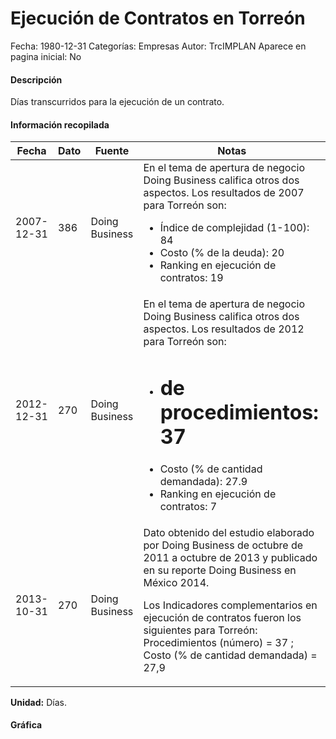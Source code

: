 Ejecución de Contratos en Torreón
=====

Fecha: 1980-12-31
Categorías: Empresas
Autor: TrcIMPLAN
Aparece en pagina inicial: No

#### Descripción

Días transcurridos para la ejecución de un contrato.

#### Información recopilada

<table class="table table-hover table-bordered matriz">
<thead>
<tr>
<th>Fecha</th>
<th>Dato</th>
<th>Fuente</th>
<th>Notas</th>
</tr>
</thead>
<tbody>
<tr>
<td>2007-12-31</td>
<td class="derecha">386</td>
<td>Doing Business</td>
<td>En el tema de apertura de negocio Doing Business califica otros dos aspectos. Los resultados de 2007 para Torreón son: 

- Índice de complejidad (1-100): 84 
- Costo (% de la deuda): 20
- Ranking en ejecución de contratos: 19</td>
</tr>
<tr>
<td>2012-12-31</td>
<td class="derecha">270</td>
<td>Doing Business</td>
<td>En el tema de apertura de negocio Doing Business califica otros dos aspectos. Los resultados de 2012 para Torreón son: 

- # de procedimientos: 37 
- Costo (% de cantidad demandada): 27.9 
- Ranking en ejecución de contratos: 7</td>
</tr>
<tr>
<td>2013-10-31</td>
<td class="derecha">270</td>
<td>Doing Business</td>
<td>Dato obtenido del estudio elaborado por Doing Business de octubre de 2011 a octubre de 2013 y publicado en su reporte Doing Business en México 2014. 

Los Indicadores complementarios en ejecución de contratos fueron los siguientes para Torreón: 
Procedimientos (número) = 37 ; 
Costo (% de cantidad demandada) = 27,9</td>
</tr>
</tbody>
</table>

<b>Unidad:</b> Días.



#### Gráfica

<div id="Morrisnrnvtdwh" class="grafica"></div>
<script>
new Morris.Line({
element: 'Morrisnrnvtdwh',
data: [{ fecha: '2007-12-31', dato: 386 },{ fecha: '2012-12-31', dato: 270 },{ fecha: '2013-10-31', dato: 270 }],
xkey: 'fecha',
ykeys: ['dato'],
labels: ['Dato'],
lineColors: ['#FF5B02'],
xLabelFormat: function(d) { return d.getDate()+'/'+(d.getMonth()+1)+'/'+d.getFullYear(); },
dateFormat: function(ts) { var d = new Date(ts); return d.getDate() + '/' + (d.getMonth() + 1) + '/' + d.getFullYear(); }
});
</script>


